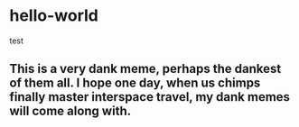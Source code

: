 # hello-world
test
## This is a very dank meme, perhaps the dankest of them all. I hope one day, when us chimps finally master interspace travel, my dank memes will come along with. 
